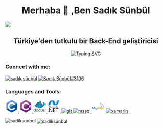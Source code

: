 <h1 align="center">Merhaba 👋 ,Ben Sadık Sünbül</h1>
    <img  src="https://user-images.githubusercontent.com/73097560/115834477-dbab4500-a447-11eb-908a-139a6edaec5c.gif"/>
    <h2 align="center">Türkiye'den tutkulu bir Back-End geliştiricisi</h2>
    <p align="center">
        <a href="https://git.io/typing-svg"><img src="https://readme-typing-svg.demolab.com?font=Poppins&duration=500&pause=100&color=FFFFFF&center=do%C4%9Fru&vCenter=do%C4%9Fru&multiline=true&repeat=do%C4%9Fru&width=800&height=180&lines=Merhaba%2C+Ben+Sad%C4%B1k+S%C3%BCnb%C3%BCl!+Yaz%C4%B1l%C4%B1m+geli%C5%9Ftirme+konusunda+tutkulu+biriyim.+;%C3%87al%C4%B1%C5%9Fmalar%C4%B1m%C4%B1n+%C3%A7o%C4%9Funu+C%23%2C+.NET+Core%2C+Entity+Framework+Core+ve+T-SQL+gibi+;teknolojilerle+ger%C3%A7ekle%C5%9Ftiriyorum.+Mobil+uygulama+geli%C5%9Ftirme+konusunda+da;hesab%C4%B1mda%2C+a%C3%A7%C4%B1k+kaynak+kodlu+projelerimi+ve+%C3%B6rnek+%C3%A7al%C4%B1%C5%9Fmalar%C4%B1m%C4%B1+payla%C5%9F%C4%B1yorum.+;Ayr%C4%B1ca+burada+bulunan+projelerimde+kullan%C4%B1lan+teknolojiler+ve+kodlama+teknikleri;hakk%C4%B1nda+payla%C5%9F%C4%B1mlarda+bulunuyorum.+E%C4%9Fer+benimle+bir+proje+geli%C5%9Ftirmek+veya;i%C5%9Fbirli%C4%9Fi+yapmak+isterseniz%2C+l%C3%BCtfen+benimle+ileti%C5%9Fime+ge%C3%A7mekten+%C3%A7ekinmeyin" alt="Typing SVG" /></a>
    </p>
  
<h3 align="left">Connect with me:</h3>
<p align="left">
<a href="https://linkedin.com/in/sadık sünbül" target="blank"><img align="center" src="https://raw.githubusercontent.com/rahuldkjain/github-profile-readme-generator/master/src/images/icons/Social/linked-in-alt.svg" alt="sadık sünbül" height="30" width="40" /></a>
<a href="https://discord.gg/Sadık Sünbül#3106" target="blank"><img align="center" src="https://raw.githubusercontent.com/rahuldkjain/github-profile-readme-generator/master/src/images/icons/Social/discord.svg" alt="Sadık Sünbül#3106" height="30" width="40" /></a>
</p>
    <h3 align="left">Languages and Tools:</h3>
<p align="left"> <a href="https://www.cprogramming.com/" target="_blank" rel="noreferrer"> <img src="https://raw.githubusercontent.com/devicons/devicon/master/icons/c/c-original.svg" alt="c" width="40" height="40"/> </a> <a href="https://www.w3schools.com/cs/" target="_blank" rel="noreferrer"> <img src="https://raw.githubusercontent.com/devicons/devicon/master/icons/csharp/csharp-original.svg" alt="csharp" width="40" height="40"/> </a> <a href="https://www.docker.com/" target="_blank" rel="noreferrer"> <img src="https://raw.githubusercontent.com/devicons/devicon/master/icons/docker/docker-original-wordmark.svg" alt="docker" width="40" height="40"/> </a> <a href="https://dotnet.microsoft.com/" target="_blank" rel="noreferrer"> <img src="https://raw.githubusercontent.com/devicons/devicon/master/icons/dot-net/dot-net-original-wordmark.svg" alt="dotnet" width="40" height="40"/> </a> <a href="https://git-scm.com/" target="_blank" rel="noreferrer"> <img src="https://www.vectorlogo.zone/logos/git-scm/git-scm-icon.svg" alt="git" width="40" height="40"/> </a> <a href="https://www.microsoft.com/en-us/sql-server" target="_blank" rel="noreferrer"> <img src="https://www.svgrepo.com/show/303229/microsoft-sql-server-logo.svg" alt="mssql" width="40" height="40"/> </a> <a href="https://www.mysql.com/" target="_blank" rel="noreferrer"> <img src="https://raw.githubusercontent.com/devicons/devicon/master/icons/mysql/mysql-original-wordmark.svg" alt="mysql" width="40" height="40"/> </a> <a href="https://dotnet.microsoft.com/apps/xamarin" target="_blank" rel="noreferrer"> <img src="https://raw.githubusercontent.com/detain/svg-logos/780f25886640cef088af994181646db2f6b1a3f8/svg/xamarin.svg" alt="xamarin" width="40" height="40"/> </a> </p>
</p>
<p><img align="left" src="https://github-readme-stats.vercel.app/api/top-langs?username=sadiksunbul&show_icons=true&locale=en&layout=compact" alt="sadiksunbul" /></p>

<p>&nbsp;<img align="center" src="https://github-readme-stats.vercel.app/api?username=sadiksunbul&show_icons=true&locale=en" alt="sadiksunbul" /></p>
